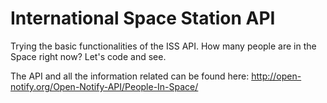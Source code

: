 # International Space Station API

Trying the basic functionalities of the ISS API. How many people are in the Space right now? Let's code and see.

The API and all the information related can be found here: http://open-notify.org/Open-Notify-API/People-In-Space/
